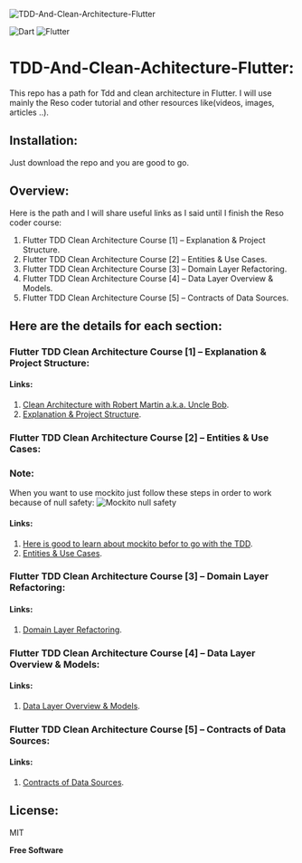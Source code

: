 ![TDD-And-Clean-Architecture-Flutter](https://user-images.githubusercontent.com/36957530/159905310-5bcb18c8-5ecf-40ee-9242-e79cb0a24902.png)

![Dart](https://img.shields.io/badge/dart-%230175C2.svg?style=for-the-badge&logo=dart&logoColor=white) 
![Flutter](https://img.shields.io/badge/Flutter-%2302569B.svg?style=for-the-badge&logo=Flutter&logoColor=white)

# TDD-And-Clean-Achitecture-Flutter:

This repo has a path for Tdd and clean architecture in Flutter.
I will use mainly the Reso coder tutorial and other resources like(videos, images, articles ..).

## Installation:

Just download the repo and you are good to go.

## Overview:

Here is the path and I will share useful links as I said until I finish the Reso coder course:

1. Flutter TDD Clean Architecture Course [1] – Explanation & Project Structure.
2. Flutter TDD Clean Architecture Course [2] – Entities & Use Cases.
3. Flutter TDD Clean Architecture Course [3] – Domain Layer Refactoring.
4. Flutter TDD Clean Architecture Course [4] – Data Layer Overview & Models.
5. Flutter TDD Clean Architecture Course [5] – Contracts of Data Sources.


## Here are the details for each section:

### Flutter TDD Clean Architecture Course [1] – Explanation & Project Structure:
 
#### Links:
 1. [Clean Architecture with Robert Martin a.k.a. Uncle Bob](https://www.youtube.com/watch?v=ekBWizEpyvo&t=965s&ab_channel=OtavioLemos).
 2. [Explanation & Project Structure](https://resocoder.com/2019/08/27/flutter-tdd-clean-architecture-course-1-explanation-project-structure/).
 

###  Flutter TDD Clean Architecture Course [2] – Entities & Use Cases:

### Note:
   When you want to use mockito just follow these steps in order to work because of null safety:
  ![Mockito null safety](https://user-images.githubusercontent.com/36957530/160082918-4ffa29c2-5e2c-4dbb-bc94-689f6119871f.PNG)
 
#### Links:
 1. [Here is good to learn about mockito befor to go with the TDD](https://pub.dev/documentation/mockito/latest/).
 2. [Entities & Use Cases](https://resocoder.com/2019/08/29/flutter-tdd-clean-architecture-course-2-entities-use-cases/).
 
 
 
###  Flutter TDD Clean Architecture Course [3] – Domain Layer Refactoring:
 
#### Links:
 1. [Domain Layer Refactoring](https://resocoder.com/2019/09/02/flutter-tdd-clean-architecture-course-3-domain-layer-refactoring/).
 
 
### Flutter TDD Clean Architecture Course [4] – Data Layer Overview & Models:
 
#### Links:
 1. [Data Layer Overview & Models](https://resocoder.com/2019/09/09/flutter-tdd-clean-architecture-course-4-data-layer-overview-models/).
 


### Flutter TDD Clean Architecture Course [5] – Contracts of Data Sources:
 
#### Links:
 1. [Contracts of Data Sources](https://resocoder.com/2019/09/12/flutter-tdd-clean-architecture-course-5-contracts-of-data-sources/).
 

 
## License:

MIT

**Free Software**
